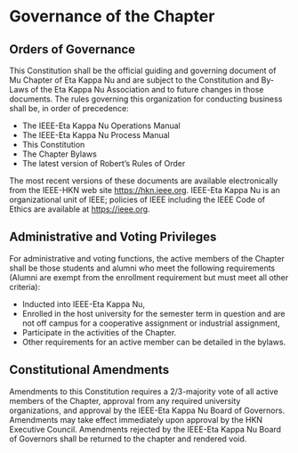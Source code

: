 # Governance of the Chapter

## Orders of Governance

This Constitution shall be the official guiding and governing document of Mu Chapter of Eta Kappa Nu and are subject to the Constitution and By-Laws of the Eta Kappa Nu Association and to future changes in those documents.
The rules governing this organization for conducting business shall be, in order of precedence:

* The IEEE-Eta Kappa Nu Operations Manual
* The IEEE-Eta Kappa Nu Process Manual
* This Constitution
* The Chapter Bylaws
* The latest version of Robert’s Rules of Order

The most recent versions of these documents are available electronically from the IEEE-HKN web site <https://hkn.ieee.org>.
IEEE-Eta Kappa Nu is an organizational unit of IEEE; policies of IEEE including the IEEE Code of Ethics are available at <https://ieee.org>.

## Administrative and Voting Privileges

For administrative and voting functions, the active members of the Chapter shall be those students and alumni who meet the following requirements (Alumni are exempt from the enrollment requirement but must meet all other criteria):

* Inducted into IEEE-Eta Kappa Nu,
* Enrolled in the host university for the semester term in question and are not off campus for a cooperative assignment or industrial assignment,
* Participate in the activities of the Chapter.
* Other requirements for an active member can be detailed in the bylaws.

## Constitutional Amendments

Amendments to this Constitution requires a 2/3-majority vote of all active members of the Chapter, approval from any required university organizations, and approval by the IEEE-Eta Kappa Nu Board of Governors.
Amendments may take effect immediately upon approval by the HKN Executive Council.
Amendments rejected by the IEEE-Eta Kappa Nu Board of Governors shall be returned to the chapter and rendered void.
